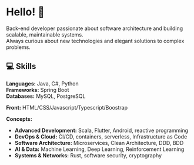 # Hello! 👋
Back-end developer passionate about software architecture and building scalable, maintainable systems.  
Always curious about new technologies and elegant solutions to complex problems.


## 💻 Skills

**Languages:** Java, C#, Python  
**Frameworks:** Spring Boot  
**Databases:** MySQL, PostgreSQL

**Front:** HTML/CSS/Javascript/Typescript/Boostrap

**Concepts:**  
- **Advanced Development:** Scala, Flutter, Android, reactive programming  
- **DevOps & Cloud:** CI/CD, containers, serverless, Infrastructure as Code  
- **Software Architecture:** Microservices, Clean Architecture, DDD, BDD  
- **AI & Data:** Machine Learning, Deep Learning, Reinforcement Learning  
- **Systems & Networks:** Rust, software security, cryptography


